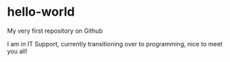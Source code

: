 # hello-world
My very first repository on Github

I am in IT Support, currently transitioning over to programming, nice to meet you all!
